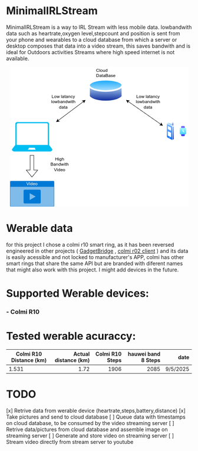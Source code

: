 # MinimalIRLStream
MinimalIRLStream is a way to IRL Stream with less mobile data. lowbandwith data such as heartrate,oxygen level,stepcount and position is sent from your phone and wearables to a cloud database from which a server or desktop composes that data into a video stream, this saves bandwith and is ideal for Outdoors activities Streams where high speed internet is not available.

<p align="center">
  <img src="https://github.com/Rumidom/MinimalIRLStream/blob/main/docs/minimal_stream_diagram.png" alt="How it works diagram"/>
</p>

# Werable data
for this project I chose a colmi r10 smart ring, as it has been reversed engineered in other projects ( [GadgetBridge](https://codeberg.org/Freeyourgadget/Gadgetbridge/src/branch/master/app/src/main/java/nodomain/freeyourgadget/gadgetbridge/devices/colmi/) , [colmi r02 client](https://github.com/tahnok/colmi_r02_client/) ) and its data is easily acessible and not locked to manufacturer's APP, colmi has other smart rings that share the same API but are branded with diferent names that might also work with this project. I might add devices in the future. 

# Supported Werable devices:

### - Colmi R10

# Tested werable acuraccy:  

| Colmi R10 Distance (km)| Actual distance (km)| Colmi R10 Steps | hauwei band 8 Steps  |   date   |
| ---------------------- | -------------------:| ---------------:| --------------------:|---------:|
|                   1.531|                 1.72|             1906|                 2085 | 9/5/2025 |

# TODO

[x] Retrive data from werable device (heartrate,steps,battery,distance)
[x] Take pictures and send to cloud database
[ ] Queue data with timestamps on cloud database, to be consumed by the video streaming server
[ ] Retrive data/pictures from cloud database and assemble image on streaming server
[ ] Generate and store video on streaming server
[ ] Stream video directly from stream server to youtube
